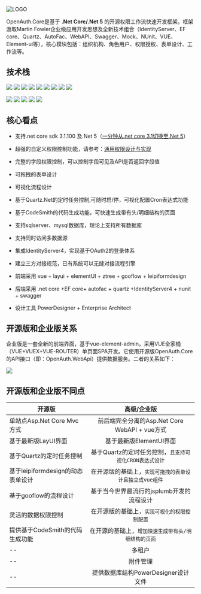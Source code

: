 ![LOGO](/logocore.png "1.png")

OpenAuth.Core是基于 **.Net Core/.Net 5** 的开源权限工作流快速开发框架。框架汲取Martin Fowler企业级应用开发思想及全新技术组合（IdentityServer、EF core、Quartz、AutoFac、WebAPI、Swagger、Mock、NUnit、VUE、Element-ui等），核心模块包括：组织机构、角色用户、权限授权、表单设计、工作流等。

## 技术栈

![](https://img.shields.io/badge/release-2.0-blue)
![](https://img.shields.io/badge/.net%20core-3.1.100-blue)
![](https://img.shields.io/badge/IdentityServer4-3.0.1-blue)
![](https://img.shields.io/badge/quartz-3.0.7-blue)
![](https://img.shields.io/badge/Autofac-5.1.2-blue)
![](https://img.shields.io/badge/NUnit-3.12-blue)
![](https://img.shields.io/badge/SwaggerUI-OAS%203.0-blue)
![](https://img.shields.io/badge/Moq-4.13-blue)
![](https://img.shields.io/badge/log4net-2.0.8-blue)

![](https://img.shields.io/badge/vue-2.6.10-brightgreen)
![](https://img.shields.io/badge/element--ui-2.10.1-brightgreen)
![](https://img.shields.io/badge/node-%3E%3D4.0-brightgreen)
![](https://img.shields.io/badge/npm-3.0.0-brightgreen)
![](https://img.shields.io/badge/layui-2.5.6-brightgreen)

## 核心看点

* 支持.net core sdk 3.1.100 及.Net 5（[一分钟从.net core 3.1切换至.Net 5](https://www.cnblogs.com/yubaolee/p/Net3ToNet5.html)）

* 超强的自定义权限控制功能，请参考：[通用权限设计与实现](https://www.cnblogs.com/yubaolee/p/DataPrivilege.html)

* 完整的字段权限控制，可以控制字段可见及API是否返回字段值

* 可拖拽的表单设计  

* 可视化流程设计  

* 基于Quartz.Net的定时任务控制,可随时启/停，可视化配置Cron表达式功能

* 基于CodeSmith的代码生成功能，可快速生成带有头/明细结构的页面

* 支持sqlserver、mysql数据库，理论上支持所有数据库

* 支持同时访问多数据源

* 集成IdentityServer4，实现基于OAuth2的登录体系

* 建立三方对接规范，已有系统可以无缝对接流程引擎

* 前端采用 vue + layui + elementUI + ztree + gooflow + leipiformdesign

* 后端采用 .net core +EF core+ autofac + quartz +IdentityServer4 + nunit + swagger

* 设计工具 PowerDesigner + Enterprise Architect

## 开源版和企业版关系

企业版是一套全新的前端界面，基于vue-element-admin，采用VUE全家桶（VUE+VUEX+VUE-ROUTER）单页面SPA开发。它使用开源版OpenAuth.Core的API接口（即：OpenAuth.WebApi）提供数据服务。二者的关系如下：

![](/architect.png)

## 开源版和企业版不同点

|    开源版    | 高级/企业版           |
| ------------- |:-------------:| 
| 单站点Asp.Net Core Mvc方式     | 前后端完全分离的Asp.Net Core WebAPI + vue方式 | 
| 基于最新版LayUI界面     | 基于最新版ElementUI界面  | 
| 基于Quartz的定时任务控制    | 基于Quartz的定时任务控制，`且支持可视化CRON表达式设计`      |   
| 基于leipiformdesign的动态表单设计   | 在开源版的基础上，`实现可拖拽的表单设计且独立成vue组件`      |   
| 基于gooflow的流程设计   | 基于当今世界最流行的jsplumb开发的流程设计      |   
| 灵活的数据权限控制   | 在开源版的基础上，`实现可视化的权限控制配置`   |   
| 提供基于CodeSmith的代码生成功能   | 在开源的基础上，`增加快速生成带有头/明细结构的页面`   |   
| --   | 多租户  |  
| --   | 附件管理  |  
| --   | 提供数据库结构PowerDesigner设计文件  |   






